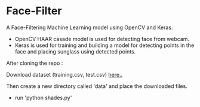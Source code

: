 # Face-Filter
A Face-Filtering Machine Learning model using OpenCV and Keras.

- OpenCV HAAR casade model is used for detecting face from webcam.
- Keras is used for training and building a model for detecting points in the face and placing sunglass using detected points.
  

After cloning the repo :

Download dataset (training.csv, test.csv) [ here..](https://www.kaggle.com/c/facial-keypoints-detection/data)

Then create a new directory called 'data' and place the downloaded files.

- run 'python shades.py'